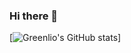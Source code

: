 ### Hi there 👋

[![Greenlio's GitHub stats](https://github-readme-stats.vercel.app/api?username=Greenlio&hide=contribs,prs&theme=radical)]
